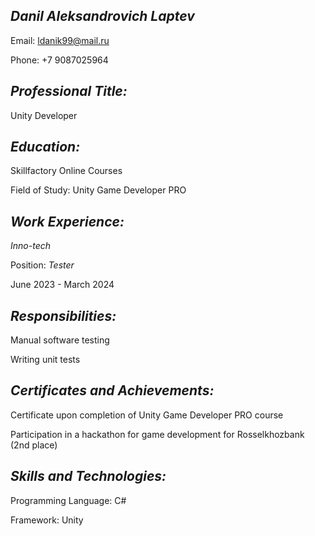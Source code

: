 ## ***Danil Aleksandrovich Laptev*** ##

Email: ldanik99@mail.ru

Phone: +7 9087025964

## ***Professional Title:*** ##

Unity Developer

## ***Education:*** ##

Skillfactory Online Courses

Field of Study: Unity Game Developer PRO

## ***Work Experience:*** ##

*Inno-tech* 

Position: *Tester*

June 2023 - March 2024

## ***Responsibilities:*** ##

Manual software testing

Writing unit tests

## ***Certificates and Achievements:*** ##

Certificate upon completion of Unity Game Developer PRO course

Participation in a hackathon for game development for Rosselkhozbank (2nd place)

## ***Skills and Technologies:*** ###

Programming Language: C#

Framework: Unity
